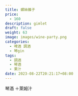 ```yaml
---
title: 螺絲錐子
price:
  - 160
description: gimlet
draft: false
weight: 63
image: images/wine-party.png
categories:
  - 啤酒 調酒
  - 琴gin
tags:
  - 調酒
  - 琴酒
  - 果汁
date: 2023-08-22T20:21:17+08:00
---
```

 琴酒 ＋萊姆汁 